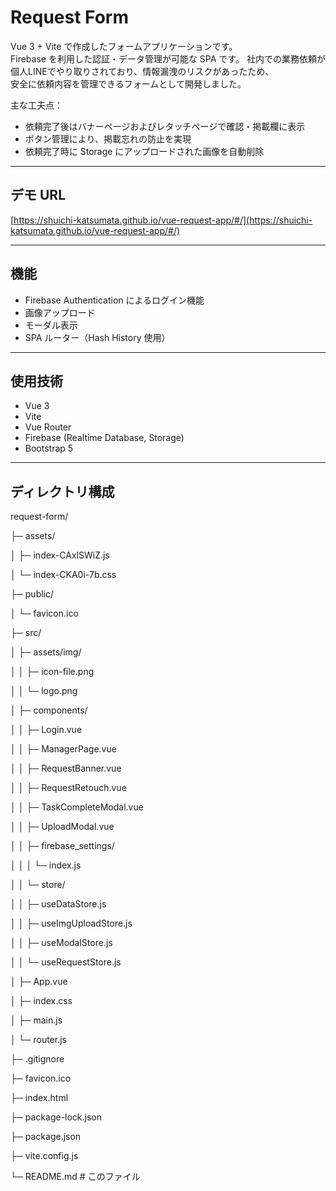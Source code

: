 # Request Form

Vue 3 + Vite で作成したフォームアプリケーションです。  
Firebase を利用した認証・データ管理が可能な SPA です。
社内での業務依頼が個人LINEでやり取りされており、情報漏洩のリスクがあったため、  
安全に依頼内容を管理できるフォームとして開発しました。

主な工夫点：
- 依頼完了後はバナーページおよびレタッチページで確認・掲載欄に表示
- ボタン管理により、掲載忘れの防止を実現
- 依頼完了時に Storage にアップロードされた画像を自動削除

---

## デモ URL

[https://shuichi-katsumata.github.io/vue-request-app/#/](https://shuichi-katsumata.github.io/vue-request-app/#/)


---

## 機能

- Firebase Authentication によるログイン機能
- 画像アップロード
- モーダル表示
- SPA ルーター（Hash History 使用）

---

## 使用技術

- Vue 3
- Vite
- Vue Router
- Firebase (Realtime Database, Storage)
- Bootstrap 5

---

## ディレクトリ構成

request-form/

├─ assets/

│  ├─ index-CAxlSWiZ.js

│  └─ index-CKA0i-7b.css

├─ public/

│  └─ favicon.ico

├─ src/

│  ├─ assets/img/

│  │  ├─ icon-file.png

│  │  └─ logo.png

│  ├─ components/

│  │  ├─ Login.vue

│  │  ├─ ManagerPage.vue

│  │  ├─ RequestBanner.vue

│  │  ├─ RequestRetouch.vue

│  │  ├─ TaskCompleteModal.vue

│  │  ├─ UploadModal.vue

│  │  ├─ firebase_settings/

│  │  │  └─ index.js

│  │  └─ store/

│  │     ├─ useDataStore.js

│  │     ├─ useImgUploadStore.js

│  │     ├─ useModalStore.js

│  │     └─ useRequestStore.js

│  ├─ App.vue

│  ├─ index.css

│  ├─ main.js

│  └─ router.js

├─ .gitignore

├─ favicon.ico

├─ index.html

├─ package-lock.json

├─ package.json

├─ vite.config.js

└─ README.md # このファイル
